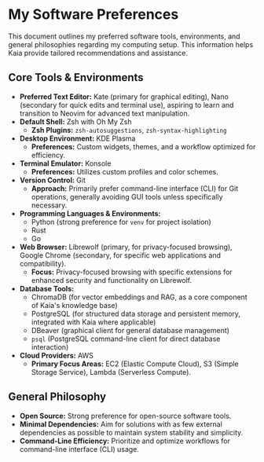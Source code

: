 # My Software Preferences

This document outlines my preferred software tools, environments, and general philosophies regarding my computing setup. This information helps Kaia provide tailored recommendations and assistance.

## Core Tools & Environments

- **Preferred Text Editor:** Kate (primary for graphical editing), Nano (secondary for quick edits and terminal use), aspiring to learn and transition to Neovim for advanced text manipulation.
- **Default Shell:** Zsh with Oh My Zsh
  - **Zsh Plugins:** `zsh-autosuggestions`, `zsh-syntax-highlighting`
- **Desktop Environment:** KDE Plasma
  - **Preferences:** Custom widgets, themes, and a workflow optimized for efficiency.
- **Terminal Emulator:** Konsole
  - **Preferences:** Utilizes custom profiles and color schemes.
- **Version Control:** Git
  - **Approach:** Primarily prefer command-line interface (CLI) for Git operations, generally avoiding GUI tools unless specifically necessary.
- **Programming Languages & Environments:**
  - Python (strong preference for `venv` for project isolation)
  - Rust
  - Go
- **Web Browser:** Librewolf (primary, for privacy-focused browsing), Google Chrome (secondary, for specific web applications and compatibility).
  - **Focus:** Privacy-focused browsing with specific extensions for enhanced security and functionality on Librewolf.
- **Database Tools:**
  - ChromaDB (for vector embeddings and RAG, as a core component of Kaia's knowledge base)
  - PostgreSQL (for structured data storage and persistent memory, integrated with Kaia where applicable)
  - DBeaver (graphical client for general database management)
  - `psql` (PostgreSQL command-line client for direct database interaction)
- **Cloud Providers:** AWS
  - **Primary Focus Areas:** EC2 (Elastic Compute Cloud), S3 (Simple Storage Service), Lambda (Serverless Compute).

## General Philosophy

- **Open Source:** Strong preference for open-source software tools.
- **Minimal Dependencies:** Aim for solutions with as few external dependencies as possible to maintain system stability and simplicity.
- **Command-Line Efficiency:** Prioritize and optimize workflows for command-line interface (CLI) usage.
